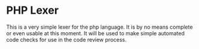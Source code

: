 PHP Lexer
=========

This is a very simple lexer for the php language. It is by no means complete or even usable at this moment.
It will be used to make simple automated code checks for use in the code review process.
